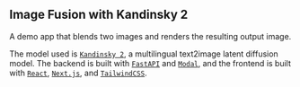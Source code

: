 ## Image Fusion with Kandinsky 2

A demo app that blends two images and renders the resulting output image.

The model used is [`Kandinsky 2`](https://github.com/ai-forever/Kandinsky-2), a multilingual text2image latent diffusion model. The backend is built with [`FastAPI`](https://fastapi.tiangolo.com/) and [`Modal`](https://modal.com/docs/guide), and the frontend is built with [`React`](https://react.dev/), [`Next.js`](https://nextjs.org/), and [`TailwindCSS`](https://tailwindcss.com/).
